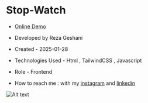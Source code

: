 # Stop-Watch

- [Online Demo](https://rezageshaniweb.github.io/Stop-Watch/)

- Developed by Reza Geshani

- Created - 2025-01-28

- Technologies Used - Html , TailwindCSS , Javascript

- Role - Frontend

- How to reach me : with my [instagram](https://www.instagram.com/rezageshani_web) and [linkedin](http://www.linkedin.com/in/reza-geshani-web)


![Alt text](https://github.com/user-attachments/assets/d1d37081-29ce-4f1c-a431-edfcd49285cd)
